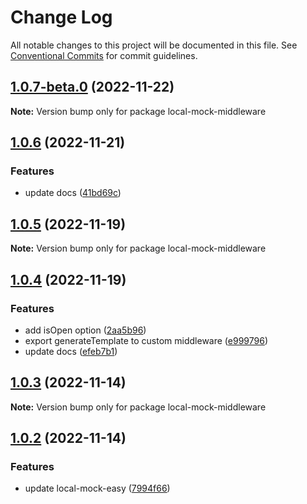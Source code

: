 # Change Log

All notable changes to this project will be documented in this file. See [Conventional Commits](https://conventionalcommits.org) for commit guidelines.

## [1.0.7-beta.0](https://github.com/vigory/local-mock-core/compare/local-mock-middleware@1.0.6...local-mock-middleware@1.0.7-beta.0) (2022-11-22)

**Note:** Version bump only for package local-mock-middleware

## [1.0.6](https://github.com/vigory/local-mock-core/compare/local-mock-middleware@1.0.5...local-mock-middleware@1.0.6) (2022-11-21)

### Features

- update docs ([41bd69c](https://github.com/vigory/local-mock-core/commit/41bd69c2237dc82c2d28f8dd11d7a47efe4a081d))

## [1.0.5](https://github.com/vigory/local-mock-core/compare/local-mock-middleware@1.0.4...local-mock-middleware@1.0.5) (2022-11-19)

**Note:** Version bump only for package local-mock-middleware

## [1.0.4](https://github.com/redstar08/local-mock-core/compare/local-mock-middleware@1.0.3...local-mock-middleware@1.0.4) (2022-11-19)

### Features

- add isOpen option ([2aa5b96](https://github.com/redstar08/local-mock-core/commit/2aa5b96f4dbf85bbe5bd9cf5413b89ac1455d891))
- export generateTemplate to custom middleware ([e999796](https://github.com/redstar08/local-mock-core/commit/e9997965391b8740ff9dc7908d44457e0d739cc5))
- update docs ([efeb7b1](https://github.com/redstar08/local-mock-core/commit/efeb7b1d0a7fae9bf7d6aed545dec825728291a0))

## [1.0.3](https://github.com/redstar08/local-mock-core/compare/local-mock-middleware@1.0.2...local-mock-middleware@1.0.3) (2022-11-14)

**Note:** Version bump only for package local-mock-middleware

## [1.0.2](https://github.com/redstar08/local-mock-core/compare/local-mock-middleware@1.0.1...local-mock-middleware@1.0.2) (2022-11-14)

### Features

- update local-mock-easy ([7994f66](https://github.com/redstar08/local-mock-core/commit/7994f663e425a0608a502f676e2c3f111186df35))
